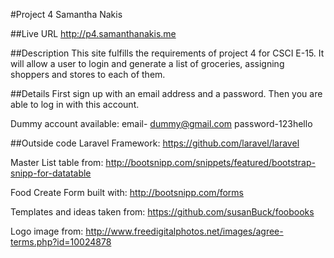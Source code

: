 #Project 4 Samantha Nakis

##Live URL
<http://p4.samanthanakis.me>

##Description
This site fulfills the requirements of project 4 for CSCI E-15. It will allow a user to login and generate a list of groceries, assigning shoppers and stores to each of them.

##Details
First sign up with an email address and a password. Then you are able to log in with this account.

Dummy account available: email- dummy@gmail.com password-123hello

##Outside code
Laravel Framework: https://github.com/laravel/laravel

Master List table from: http://bootsnipp.com/snippets/featured/bootstrap-snipp-for-datatable

Food Create Form built with: http://bootsnipp.com/forms

Templates and ideas taken from: https://github.com/susanBuck/foobooks

Logo image from: http://www.freedigitalphotos.net/images/agree-terms.php?id=10024878